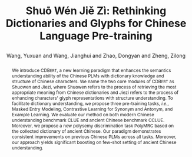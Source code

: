 ---
layout: pub
type: inproceedings
key: vstar
title: >
    Shuo&#772; We&#769;n Jie&#780; Zi&#768;: Rethinking Dictionaries and Glyphs for Chinese Language Pre-training
author: Wang, Yuxuan and Wang, Jianghui and Zhao, Dongyan and Zheng, Zilong
abbr: ACL'23
booktitle: Findings of the 61st Annual Meeting of the Association for Computational Linguistics (ACL-Findings)
correspondence: Zhao, Dongyan and Zheng, Zilong
year: 2023
arxiv: 2305.18760
code: https://github.com/patrick-tssn/cdbert
selected: false
abstract: >
    We introduce CDB<small>ERT</small>, a new learning paradigm that enhances the semantics understanding ability of the Chinese PLMs with dictionary knowledge and structure of Chinese characters. We name the two core modules of CDB<small>ERT</small> as Shuowen and Jiezi, where Shuowen refers to the process of retrieving the most appropriate meaning from Chinese dictionaries and Jiezi refers to the process of enhancing characters' glyph representations with structure understanding. To facilitate dictionary understanding, we propose three pre-training tasks, <em>i.e.</em>, Masked Entry Modeling, Contrastive Learning for Synonym and Antonym, and Example Learning. We evaluate our method on both modern Chinese understanding benchmark CLUE and ancient Chinese benchmark CCLUE. Moreover, we propose a new polysemy discrimination task PolyMRC based on the collected dictionary of ancient Chinese. Our paradigm demonstrates consistent improvements on previous Chinese PLMs across all tasks. Moreover, our approach yields significant boosting on few-shot setting of ancient Chinese understanding.
bibtex: >
    @inproceedings{wang2023shuo,
        title={Shu\={o} W\'{e}n Ji\v{e} Z\`{i}: \\ Rethinking Dictionaries and Glyphs for Chinese Language Pre-training},
        author={Wang, Yuxuan and Wang, Jianghui and Zhao, Dongyan and Zheng, Zilong},
        booktitle={Findings of the 61st Annual Meeting of the Association for Computational Linguistics (ACL)},
        year={2023}
    }
---